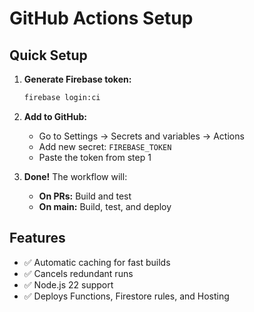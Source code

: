 # GitHub Actions Setup

## Quick Setup

1. **Generate Firebase token:**

   ```bash
   firebase login:ci
   ```

2. **Add to GitHub:**

   - Go to Settings → Secrets and variables → Actions
   - Add new secret: `FIREBASE_TOKEN`
   - Paste the token from step 1

3. **Done!** The workflow will:
   - **On PRs:** Build and test
   - **On main:** Build, test, and deploy

## Features

- ✅ Automatic caching for fast builds
- ✅ Cancels redundant runs
- ✅ Node.js 22 support
- ✅ Deploys Functions, Firestore rules, and Hosting

